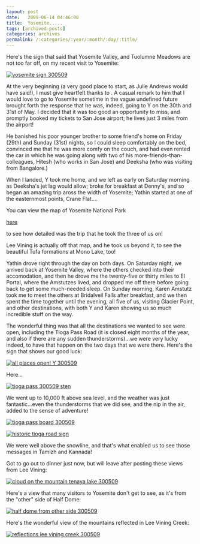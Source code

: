 ```yaml
---
layout: post
date:	2009-06-14 04:46:00
title:  Yosemite.....
tags: [archived-posts]
categories: archives
permalink: /:categories/:year/:month/:day/:title/
---
```

Here's the sign that said that Yosemite Valley, and Tuolumne Meadows are not too far off, on my recent visit to Yosemite:



<a href="http://s562.photobucket.com/albums/ss67/pugaippadam/?action=view&current=IMG_1083.jpg" target="_blank"><img src="http://i562.photobucket.com/albums/ss67/pugaippadam/IMG_1083.jpg" border="0" alt="yosemite sign 300509"></a>


At the very beginning (a very good place to start, as Julie Andrews would have said!), I must give heartfelt thanks to <LJ user="yathin">. A casual remark to him that I would love to go to Yosemite sometime in the vague undefined future brought forth the response that he was, indeed, going to Y on the 30th and 31st of May. I decided that it was too good an opportunity to miss, and promptly booked my tickets to San Jose airport; he lives just 3 miles from the airport!

He banished his poor younger brother to some friend's home on Friday (29th) and Sunday (31st) nights, so I could sleep comfortably on the bed, convinced me that he was more comfy on the couch, and had even rented the car in which he was going along with two of his more-friends-than-colleagues, Hitesh (who works in San Jose) and Deeksha (who was visiting from Bangalore.)

When I landed, Y took me home, and we left as early on Saturday morning as Deeksha's jet lag would allow; broke for breakfast at Denny's, and so began an amazing trip aross the width of Yosemite; Yathin started at one of the easternmost points, Crane Flat....


You can view the map of Yosemite National Park 

<a href="http://www.nps.gov/yose/planyourvisit/upload/parkmap508.gif"> here </a>

to see how detailed was the trip that he took the three of us on!


Lee Vining is actually off that map, and he took us beyond it, to see the beautiful  Tufa formations at Mono Lake, too!

Yathin drove right through the day on both days. On Saturday night, we arrived back at Yosemite Valley, where the others checked into their accomodation, and then he drove me the twenty-five or thirty miles to El Portal, where the Amstutzes lived, and dropped me off there before going back to get some much-needed sleep. On Sunday morning, Karen Amstutz took me to meet the others at Bridalveil Falls after breakfast, and we then spent the time together until the evening, all five of us, visiting Glacier Point, and other destinations, with both Y and Karen showing us so much incredible stuff on the way.

The wonderful thing was that all the destinations we wanted to see were open, including the Tioga Pass Road (it is closed eight months of the year, and also if there are any sudden thunderstorms)...we were very lucky indeed, to have that happen on the two days that we were there. Here's the sign that shows our good luck:


<a href="http://s562.photobucket.com/albums/ss67/pugaippadam/?action=view&current=IMG_1085.jpg" target="_blank"><img src="http://i562.photobucket.com/albums/ss67/pugaippadam/IMG_1085.jpg" border="0" alt="all places open! Y 300509"></a>


<lj-cut text="A little more about the trip">


Here...


<a href="http://s562.photobucket.com/albums/ss67/pugaippadam/?action=view&current=IMG_1084.jpg" target="_blank"><img src="http://i562.photobucket.com/albums/ss67/pugaippadam/IMG_1084.jpg" border="0" alt="tioga pass 300509 sten"></a>


We went up to 10,000 ft above sea level, and the weather was just fantastic...even the thunderstorms that we did see, and the nip in the air, added to the sense of adventure!


<a href="http://s562.photobucket.com/albums/ss67/pugaippadam/?action=view&current=IMG_1154.jpg" target="_blank"><img src="http://i562.photobucket.com/albums/ss67/pugaippadam/IMG_1154.jpg" border="0" alt="tioga pass board 300509"></a>




<a href="http://s562.photobucket.com/albums/ss67/pugaippadam/?action=view&current=IMG_1087.jpg" target="_blank"><img src="http://i562.photobucket.com/albums/ss67/pugaippadam/IMG_1087.jpg" border="0" alt="historic tioga road sign"></a>




We were well above the snowline, and that's what enabled us to see those messages in Tamizh and Kannada!


Got to go out to dinner just now, but will leave after posting these  views from Lee Vining:


<a href="http://s562.photobucket.com/albums/ss67/pugaippadam/?action=view&current=IMG_1117.jpg" target="_blank"><img src="http://i562.photobucket.com/albums/ss67/pugaippadam/IMG_1117.jpg" border="0" alt="cloud on the mountain tenaya lake 300509"></a>


Here's a view that many visitors to Yosemite don't get to see, as it's from the "other" side of Half Dome:


<a href="http://s562.photobucket.com/albums/ss67/pugaippadam/?action=view&current=IMG_1122.jpg" target="_blank"><img src="http://i562.photobucket.com/albums/ss67/pugaippadam/IMG_1122.jpg" border="0" alt="half dome from other side 300509"></a>

</lj-cut>


Here's the wonderful view of the mountains reflected in Lee Vining Creek:


<a href="http://s562.photobucket.com/albums/ss67/pugaippadam/?action=view&current=IMG_1184.jpg" target="_blank"><img src="http://i562.photobucket.com/albums/ss67/pugaippadam/IMG_1184.jpg" border="0" alt="reflections lee vining creek 300509"></a>
